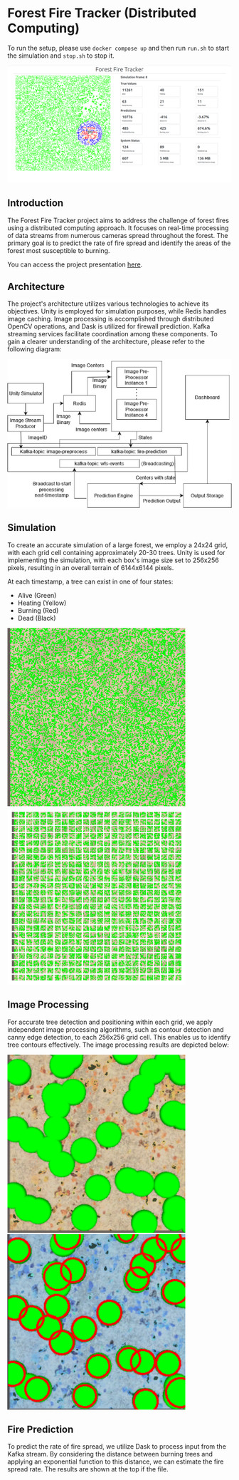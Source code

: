 # Forest Fire Tracker (Distributed Computing)
To run the setup, please use `docker compose up` and then run `run.sh` to start the simulation and `stop.sh` to stop it.

<!-- Add an image here -->
![Dashboard](assets/img/dashboard.png)

## Introduction
The Forest Fire Tracker project aims to address the challenge of forest fires using a distributed computing approach. It focuses on real-time processing of data streams from numerous cameras spread throughout the forest. The primary goal is to predict the rate of fire spread and identify the areas of the forest most susceptible to burning.

You can access the project presentation [here](https://docs.google.com/presentation/d/1LLqI5QP5mKQEvh4doRRyyPoVaXjJIV1GimPWcVtWH0M/edit?usp=sharing).

## Architecture
The project's architecture utilizes various technologies to achieve its objectives. Unity is employed for simulation purposes, while Redis handles image caching. Image processing is accomplished through distributed OpenCV operations, and Dask is utilized for firewall prediction. Kafka streaming services facilitate coordination among these components. To gain a clearer understanding of the architecture, please refer to the following diagram:

![Architecture Diagram](assets/img/arch.png)

## Simulation
To create an accurate simulation of a large forest, we employ a 24x24 grid, with each grid cell containing approximately 20-30 trees. Unity is used for implementing the simulation, with each box's image size set to 256x256 pixels, resulting in an overall terrain of 6144x6144 pixels.

At each timestamp, a tree can exist in one of four states:
- Alive (Green)
- Heating (Yellow)
- Burning (Red)
- Dead (Black)

<!-- Display two images side by side -->
<p float="left">
  <img title="Simulation at a particular timestamp" alt="Simulation" src="assets/img/simulation.png" width="400" />
  <img title="Simulation split into grids at a particular timestamp" alt="Simulation split into grids" src="assets/img/split_simulation.png" width="400" />
</p>

## Image Processing
For accurate tree detection and positioning within each grid, we apply independent image processing algorithms, such as contour detection and canny edge detection, to each 256x256 grid cell. This enables us to identify tree contours effectively. The image processing results are depicted below:

<p float="left">
  <img title="Input Image" alt="Input images" src="assets/img/cv_input.png" width="400" />
  <img title="Output Image" alt="Output images" src="assets/img/cv_output.png" width="400" />
</p>

## Fire Prediction
To predict the rate of fire spread, we utilize Dask to process input from the Kafka stream. By considering the distance between burning trees and applying an exponential function to this distance, we can estimate the fire spread rate. The results are shown at the top if the file.

